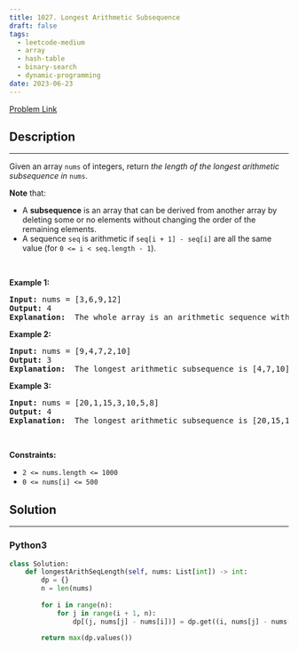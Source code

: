```yaml
---
title: 1027. Longest Arithmetic Subsequence
draft: false
tags: 
  - leetcode-medium
  - array
  - hash-table
  - binary-search
  - dynamic-programming
date: 2023-06-23
---
```


[Problem Link](https://leetcode.com/problems/longest-arithmetic-subsequence/)

## Description

---
<p>Given an array <code>nums</code> of integers, return <em>the length of the longest arithmetic subsequence in</em> <code>nums</code>.</p>

<p><strong>Note</strong> that:</p>

<ul>
	<li>A <strong>subsequence</strong> is an array that can be derived from another array by deleting some or no elements without changing the order of the remaining elements.</li>
	<li>A sequence <code>seq</code> is arithmetic if <code>seq[i + 1] - seq[i]</code> are all the same value (for <code>0 &lt;= i &lt; seq.length - 1</code>).</li>
</ul>

<p>&nbsp;</p>
<p><strong class="example">Example 1:</strong></p>

<pre>
<strong>Input:</strong> nums = [3,6,9,12]
<strong>Output:</strong> 4
<strong>Explanation: </strong> The whole array is an arithmetic sequence with steps of length = 3.
</pre>

<p><strong class="example">Example 2:</strong></p>

<pre>
<strong>Input:</strong> nums = [9,4,7,2,10]
<strong>Output:</strong> 3
<strong>Explanation: </strong> The longest arithmetic subsequence is [4,7,10].
</pre>

<p><strong class="example">Example 3:</strong></p>

<pre>
<strong>Input:</strong> nums = [20,1,15,3,10,5,8]
<strong>Output:</strong> 4
<strong>Explanation: </strong> The longest arithmetic subsequence is [20,15,10,5].
</pre>

<p>&nbsp;</p>
<p><strong>Constraints:</strong></p>

<ul>
	<li><code>2 &lt;= nums.length &lt;= 1000</code></li>
	<li><code>0 &lt;= nums[i] &lt;= 500</code></li>
</ul>


## Solution

---
### Python3
``` py title='longest-arithmetic-subsequence'
class Solution:
    def longestArithSeqLength(self, nums: List[int]) -> int:
        dp = {}
        n = len(nums)
        
        for i in range(n):
            for j in range(i + 1, n):
                dp[(j, nums[j] - nums[i])] = dp.get((i, nums[j] - nums[i]), 1) + 1
        
        return max(dp.values())
```

